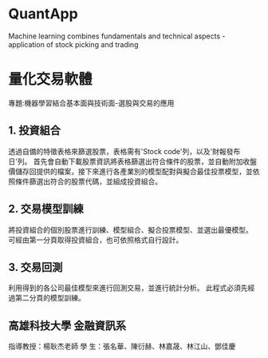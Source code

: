 # QuantApp
Machine learning combines fundamentals and technical aspects - application of stock picking and trading

# 量化交易軟體
專題:機器學習結合基本面與技術面-選股與交易的應用


## 1. 投資組合

透過自備的特徵表格來篩選股票，表格需有'Stock code'列，以及'財報發布日'列。
首先會自動下載股票資訊將表格篩選出符合條件的股票，並自動附加收盤價儲存回提供的檔案，接下來進行各產業別的模型配對與擬合最佳投票模型，並依照條件篩選出符合的股票代碼，並組成投資組合。


## 2. 交易模型訓練
將投資組合的個別股票進行訓練、模型組合、擬合投票模型、並選出最優模型。
可經由第一分頁取得投資組合，也可依照格式自行設計。


## 3. 交易回測
利用得到的各公司最佳模型來進行回測交易，並進行統計分析。
此程式必須先經過第二分頁的模型訓練。

## 高雄科技大學 金融資訊系 
指導教授：楊耿杰老師
學    生：張名華、陳衍赫、林嘉晟、林江山、鄧佳慶
